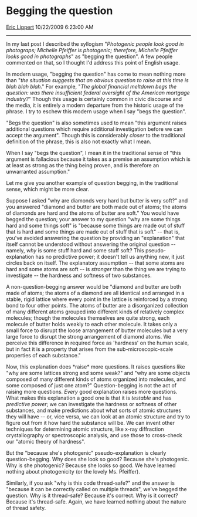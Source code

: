 <div id="page">

# Begging the question

[Eric Lippert](https://social.msdn.microsoft.com/profile/Eric%20Lippert) 10/22/2009 6:23:00 AM

-----

<div id="content">

<div class="mine">

In my last post I described the syllogism "*Photogenic people look good in photograps; Michelle Pfeiffer is photogenic; therefore, Michelle Pfeiffer looks good in photographs*" as "begging the question". A few people commented on that, so I thought I'd address this point of English usage.

In modern usage, "begging the question" has come to mean nothing more than "*the situation suggests that an obvious question to raise at this time is blah blah blah*." For example, "*The global financial meltdown begs the question: was there insufficient federal oversight of the American mortgage industry?*" Though this usage is certainly common in civic discourse and the media, it is entirely a modern departure from the historic usage of the phrase. I try to eschew this modern usage when I say "begs the question".

"Begs the question" is also sometimes used to mean "this argument raises additional questions which require additional investigation before we can accept the argument". Though this is considerably *closer* to the traditional definition of the phrase, this is also not exactly what I mean.

When I say "begs the question", I mean it in the traditional sense of "this argument is fallacious because it takes as a premise an assumption which is at least as strong as the thing being proven, and is therefore an unwarranted assumption."

Let me give you another example of question begging, in the traditional sense, which might be more clear.

Suppose I asked "why are diamonds very hard but butter is very soft?" and you answered "diamond and butter are both made out of atoms; the atoms of diamonds are hard and the atoms of butter are soft." You would have begged the question; your answer to my question "why are some things hard and some things soft" is "because some things are made out of stuff that is hard and some things are made out of stuff that is soft" -- that is, you've avoided answering the question by providing an "explanation" that itself cannot be understood without answering the original question -- namely, *why* is some stuff hard and some stuff soft? This pseudo-explanation has no predictive power; it doesn't tell us anything new, it just circles back on itself. The explanatory assumption -- that some atoms are hard and some atoms are soft -- is *stronger* than the thing we are trying to investigate -- the hardness and softness of two substances.

A non-question-begging answer would be "diamond and butter are both made of atoms; the atoms of a diamond are all identical and arranged in a stable, rigid lattice where every point in the lattice is reinforced by a strong bond to four other points. The atoms of butter are a disorganized collection of many different atoms grouped into different kinds of relatively complex molecules; though the molecules themselves are quite strong, each molecule of butter holds weakly to each other molecule. It takes only a small force to disrupt the loose arrangement of butter molecules but a very large force to disrupt the strong arrangement of diamond atoms. We perceive this difference in required force as 'hardness' on the human scale, but in fact it is a property that arises from the sub-microscopic-scale properties of each substance."

Now, this explanation does \*raise\* more questions. It raises questions like "why are some lattices strong and some weak?" and "why are some objects composed of many different kinds of atoms organized into molecules, and some composed of just one atom?" Question-begging is not the act of raising more questions. *Every* good explanation raises more questions. What makes this explanation a good one is that it is *testable* and has *predictive power*; we can investigate the hardness or softness of other substances, and make predictions about what sorts of atomic structures they will have -- or, vice versa, we can look at an atomic structure and try to figure out from it how hard the substance will be. We can invent other techniques for determining atomic structure, like x-ray diffraction crystallography or spectroscopic analysis, and use those to cross-check our "atomic theory of hardness".

But the "because she's photogenic" pseudo-explanation is clearly question-begging. Why does she look so good? Because she's photogenic. Why is she photogenic? Because she looks so good. We have learned nothing about photogenicity (or the lovely Ms. Pfeiffer).

Similarly, if you ask "why is this code thread-safe?" and the answer is "because it can be correctly called on multiple threads", we've begged the question. Why is it thread-safe? Because it's correct. Why is it correct? Because it's thread-safe. Again, we have learned nothing about the nature of thread safety.

</div>

</div>

</div>

